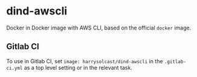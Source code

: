 # dind-awscli
Docker in Docker image with AWS CLI, based on the official `docker` image.

## Gitlab CI

To use in Gitlab CI, set `image: harrysolcast/dind-awscli` in the `.gitlab-ci.yml` as a top level setting or in the relevant task.
